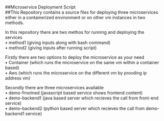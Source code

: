 ##Microservice Deployment Script <br>
##This Repository contains a source files for deploying three microservices either in a containerized environment or on other vm instances in two methods. <br>

In this repository there are two methos for running and deploying the services <br>
• method1 (giving inputs along with bash command) <br>
• method2 (giving inputs after running script) <br>

Firstly there are two options to deploy the microservice as your need <br>
• Container (which runs the microservice on the same vm within a container based) <br>
• Aws (which runs the microservice on the different vm by provding ip address vm) <br>
  
Secondly there are three microservices available <br>
• demo-frnotned (javascript based service shows frontend content) <br>
• demo-backend1 (java based server which recieves the call from front-end service) <br>
• demo-backend2 (python based server which recieves the call from demo-backend1 service) <br>
